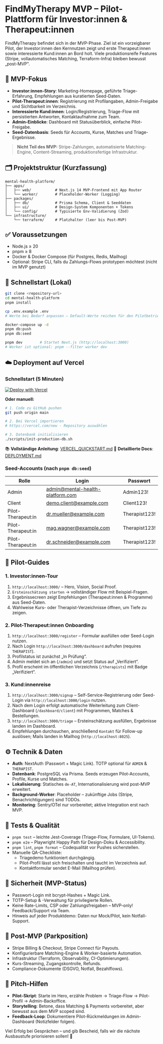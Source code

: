 # FindMyTherapy MVP – Pilot-Plattform für Investor:innen & Therapeut:innen

FindMyTherapy befindet sich in der MVP-Phase. Ziel ist ein vorzeigbarer Pilot, der Investor:innen den Kernnutzen zeigt und erste Therapeut:innen sowie interessierte Kund:innen an Bord holt. Viele produktionsreife Features (Stripe, vollautomatisches Matching, Terraform-Infra) bleiben bewusst „post-MVP".

## 🎯 MVP-Fokus
- **Investor:innen-Story**: Marketing-Homepage, geführte Triage-Erfahrung, Empfehlungen aus kuratierten Seed-Daten.
- **Pilot-Therapeut:innen**: Registrierung mit Profilangaben, Admin-Freigabe und Sichtbarkeit im Verzeichnis.
- **Interessierte Kund:innen**: Login/Registrierung, Triage-Flow mit persistierten Antworten, Kontaktaufnahme zum Team.
- **Admin-Einblicke**: Dashboard mit Statusüberblick, einfache Pilot-Freigabe.
- **Seed-Datenbasis**: Seeds für Accounts, Kurse, Matches und Triage-Ergebnisse.

> **Nicht Teil des MVP:** Stripe-Zahlungen, automatisierte Matching-Engine, Content-Streaming, produktionsfertige Infrastruktur.

## 🗂 Projektstruktur (Kurzfassung)
```
mental-health-platform/
├── apps/
│   ├── web/           # Next.js 14 MVP-Frontend mit App Router
│   └── worker/        # Placeholder-Worker (Logging)
├── packages/
│   ├── db/            # Prisma Schema, Client & Seeddaten
│   ├── ui/            # Design-System Komponenten + Tokens
│   └── config/        # Typisierte Env-Validierung (Zod)
└── infrastructure/
    └── terraform/     # Platzhalter (leer bis Post-MVP)
```

## ✅ Voraussetzungen
- Node.js ≥ 20
- pnpm ≥ 8
- Docker & Docker Compose (für Postgres, Redis, Mailhog)
- Optional: Stripe CLI, falls du Zahlungs-Flows prototypen möchtest (nicht im MVP genutzt)

## 🚀 Schnellstart (Lokal)
```bash
git clone <repository-url>
cd mental-health-platform
pnpm install

cp .env.example .env
# Werte bei Bedarf anpassen – Default-Werte reichen für den Pilotbetrieb

docker-compose up -d
pnpm db:push
pnpm db:seed

pnpm dev        # Startet Next.js (http://localhost:3000)
# Worker ist optional: pnpm --filter worker dev
```

## ☁️ Deployment auf Vercel

### Schnellstart (5 Minuten)

[![Deploy with Vercel](https://vercel.com/button)](https://vercel.com/new/clone?repository-url=https%3A%2F%2Fgithub.com%2FDEIN-USERNAME%2Ffindmytherapy)

**Oder manuell:**

```bash
# 1. Code zu GitHub pushen
git push origin main

# 2. Bei Vercel importieren
# https://vercel.com/new - Repository auswählen

# 3. Datenbank initialisieren
./scripts/init-production-db.sh
```

📚 **Vollständige Anleitung**: [VERCEL_QUICKSTART.md](./VERCEL_QUICKSTART.md)
📖 **Detaillierte Docs**: [DEPLOYMENT.md](./DEPLOYMENT.md)

### Seed-Accounts (nach `pnpm db:seed`)
| Rolle          | Login                            | Passwort       |
|----------------|----------------------------------|----------------|
| Admin          | admin@mental-health-platform.com | Admin123!      |
| Client         | demo.client@example.com          | Client123!     |
| Pilot-Therapeut:in | dr.mueller@example.com           | Therapist123! |
| Pilot-Therapeut:in | mag.wagner@example.com           | Therapist123! |
| Pilot-Therapeut:in | dr.schneider@example.com         | Therapist123! |

## 🧭 Pilot-Guides

### 1. Investor:innen-Tour
1. `http://localhost:3000/` – Hero, Vision, Social Proof.
2. `Ersteinschätzung starten` → vollständiger Flow mit Beispiel-Fragen.
3. Ergebnissecreen zeigt Empfehlungen (Therapeut:innen & Programme) aus Seed-Daten.
4. Wahlweise Kurs- oder Therapist-Verzeichnisse öffnen, um Tiefe zu zeigen.

### 2. Pilot-Therapeut:innen Onboarding
1. `http://localhost:3000/register` – Formular ausfüllen oder Seed-Login nutzen.
2. Nach Login `http://localhost:3000/dashboard` aufrufen (requires `THERAPIST`).
3. Profilstatus ist zunächst „In Prüfung“.
4. Admin meldet sich an (`/admin`) und setzt Status auf „Verifiziert“.
5. Profil erscheint im öffentlichen Verzeichnis (`/therapists`) mit Badge „Verifiziert“.

### 3. Kund:innenreise
1. `http://localhost:3000/signup` – Self-Service-Registrierung oder Seed-Login via `http://localhost:3000/login` nutzen.
2. Nach dem Login erfolgt automatische Weiterleitung zum Client-Dashboard (`/dashboard/client`) mit Programmen, Matches & Bestellungen.
3. `http://localhost:3000/triage` – Ersteinschätzung ausfüllen, Ergebnisse landen im Dashboard.
4. Empfehlungen durchsuchen, anschließend `Kontakt` für Follow-up auslösen; Mails landen in Mailhog (`http://localhost:8025`).

## ⚙️ Technik & Daten
- **Auth**: NextAuth (Passwort + Magic Link). TOTP optional für `ADMIN` & `THERAPIST`.
- **Datenbank**: PostgreSQL via Prisma. Seeds erzeugen Pilot-Accounts, Profile, Kurse und Matches.
- **Lokalisierung**: Statisches `de-AT`, Internationalisierung wird post-MVP erweitert.
- **Background-Worker**: Placeholder – zukünftige Jobs (Stripe, Benachrichtigungen) sind TODOs.
- **Monitoring**: Sentry/OTel nur vorbereitet; aktive Integration erst nach MVP.

## 🧪 Tests & Qualität
- `pnpm test` – leichte Jest-Coverage (Triage-Flow, Formulare, UI-Tokens).
- `pnpm e2e` – Playwright Happy Path für Design-Doku & Accessibility.
- `pnpm lint`, `pnpm format` – Codequalität vor Pushes sicherstellen.
- Manuelle QA-Checkliste:
  - Triagedemo funktioniert durchgängig.
  - Pilot-Profil lässt sich freischalten und taucht im Verzeichnis auf.
  - Kontaktformular sendet E-Mail (Mailhog prüfen).

## 🔐 Sicherheit (MVP-Status)
- Passwort-Login mit bcrypt-Hashes + Magic Link.
- TOTP-Setup & -Verwaltung für privilegierte Rollen.
- Keine Rate-Limits, CSP oder Zahlungsfreigaben – MVP-only! Feedback/Support via Team.
- Hinweis auf jeder Produktdemo: Daten nur Mock/Pilot, kein Notfall-Support.

## 🧭 Post-MVP (Parkposition)
- Stripe Billing & Checkout, Stripe Connect für Payouts.
- Konfigurierbare Matching-Engine & Worker-basierte Automation.
- Infrastruktur (Terraform, Observability, CI-Optimierungen).
- Kurs-Streaming, Zugangskontrolle, Refunds.
- Compliance-Dokumente (DSGVO, Notfall, Bezahlflows).

## 🤝 Pitch-Hilfen
- **Pilot-Skript**: Starte im Hero, erzähle Problem → Triage-Flow → Pilot-Profil → Admin-Backoffice.
- **Storytelling**: Betone, dass Matching & Payments vorbereitet, aber bewusst aus dem MVP scoped sind.
- **Feedback-Loop**: Dokumentiere Pilot-Rückmeldungen im Admin-Dashboard (Notizfelder folgen).

Viel Erfolg bei Gesprächen – und gib Bescheid, falls wir die nächste Ausbaustufe priorisieren sollen! 🏁

